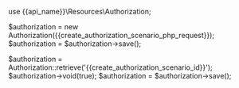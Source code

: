 use {{api_name}}\Resources\Authorization;

$authorization = new Authorization({{create_authorization_scenario_php_request}});
$authorization = $authorization->save();

$authorization = Authorization::retrieve('{{create_authorization_scenario_id}}');
$authorization->void(true);
$authorization = $authorization->save();

